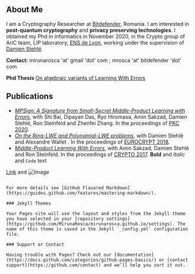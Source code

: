 ## About Me
I am a Cryptography Researcher at [Bitdefender](https://www.bitdefender.com/), Romania. I am interested in **post-quantum cryptography** and **privacy preserving technologies**. I obtained my Phd in informatics in November 2020, in the Crypto group of AriC team, LIP laboratory, [ENS de Lyon](http://www.ens-lyon.fr/), working under the supervision of [Damien Stehlé](http://perso.ens-lyon.fr/damien.stehle/).

**Contact:** mirunarosca 'at' gmail 'dot' com ; mrosca 'at' bitdefender 'dot' com

**Phd Thesis** [On algebraic variants of Learning With Errors](https://tel.archives-ouvertes.fr/tel-03085029)

## Publications
- [*MPSign: A Signature from Small-Secret Middle-Product Learning with Errors*](https://eprint.iacr.org/2020/198), with Shi Bai, Dipayan Das, Ryo Hiromasa, Amin Sakzad, Damien Stehlé, Ron Steinfeld and Zhenfei Zhang. In the proceedings of [PKC 2020](https://pkc.iacr.org/2020/).
- [*On the Ring-LWE and Polynomial-LWE problems*](https://eprint.iacr.org/2018/170.pdf), with Damien Stehlé and Alexandre Wallet . In the proceedings of [EUROCRYPT 2018](https://eurocrypt.iacr.org/2018/).
- [*Middle-Product Learning With Errors*](https://eprint.iacr.org/2017/628.pdf), with Amin Sakzad, Damien Stehlé and Ron Steinfeld. In the proceedings of [CRYPTO 2017](https://www.iacr.org/conferences/crypto2017/).
**Bold** and _Italic_ and `Code` text

[Link](url) and ![Image](src)
```

For more details see [GitHub Flavored Markdown](https://guides.github.com/features/mastering-markdown/).

### Jekyll Themes

Your Pages site will use the layout and styles from the Jekyll theme you have selected in your [repository settings](https://github.com/MirunaRosca/mirunarosca.github.io/settings). The name of this theme is saved in the Jekyll `_config.yml` configuration file.

### Support or Contact

Having trouble with Pages? Check out our [documentation](https://docs.github.com/categories/github-pages-basics/) or [contact support](https://github.com/contact) and we’ll help you sort it out.
